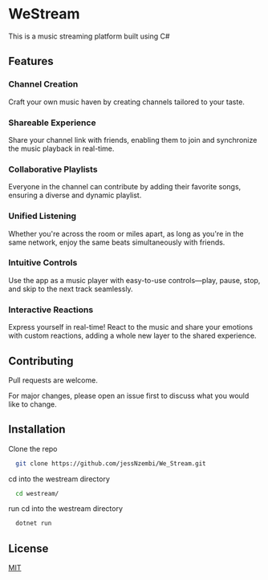# WeStream

This is a music streaming platform built using C#

## Features

### Channel Creation
Craft your own music haven by creating channels tailored to your taste.

### Shareable Experience 
Share your channel link with friends, enabling them to join and synchronize the music playback in real-time.

### Collaborative Playlists
Everyone in the channel can contribute by adding their favorite songs, ensuring a diverse and dynamic playlist.

### Unified Listening
Whether you're across the room or miles apart, as long as you're in the same network, enjoy the same beats simultaneously with friends.

### Intuitive Controls 
Use the app as a music player with easy-to-use controls—play, pause, stop, and skip to the next track seamlessly.

### Interactive Reactions
Express yourself in real-time! React to the music and share your emotions with custom reactions, adding a whole new layer to the shared experience.

## Contributing

Pull requests are welcome. 

For major changes, please open an issue first
to discuss what you would like to change.



## Installation

Clone the repo

```bash
  git clone https://github.com/jessNzembi/We_Stream.git
```
cd into the westream directory
```bash
  cd westream/
```
run 
cd into the westream directory
```bash
  dotnet run
```
## License

[MIT](https://choosealicense.com/licenses/mit/)

